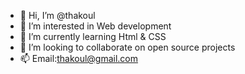 - 👋 Hi, I’m @thakoul
- 👀 I’m interested in Web development
- 🌱 I’m currently learning Html & CSS
- 💞️ I’m looking to collaborate on open source projects
- 📫 Email:thakoul@gmail.com

<!---
thakoul/thakoul is a ✨ special ✨ repository because its `README.md` (this file) appears on your GitHub profile.
You can click the Preview link to take a look at your changes.
--->
